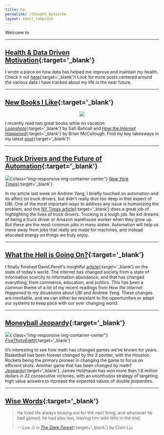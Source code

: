 ```yaml
---
title: hm
permalink: /thought_bytes/hm
layout: email_template
---
```


Welcome to

<hr class='after-post-hr'/>

## [Health & Data Driven Motivation](https://lifeinbyt.es/data-driven-motivation){:target='_blank'}

I wrote a piece on how data has helped me improve and maintain my health. Check it out [here](https://lifeinbyt.es/data-driven-motivation){:target='_blank'}! Look for more posts centered around the various data I have tracked about my life in the near future.

<hr class='after-post-hr'/>

## [New Books I Like](https://lifeinbyt.es/books-i-like-made-possible-by-the-internet){:target='_blank'}

<center>
<img src='https://lifeinbyt.es/images/how_the_internet_happened.jpg' style='max-width:164px;' class='templateImage' >
</center>

I recently read two great books while on vacation: [*Loonshots*](https://www.amazon.com/Loonshots-Nurture-Diseases-Transform-Industries/dp/1250185963/ref=sr_1_2?keywords=loonshots&qid=1556856545&s=gateway&sr=8-2){:target='_blank'} by Safi Bahcall and [*How the Internet Happened*](https://www.amazon.com/s?k=how+the+internet+happened+by+brian+mccullough&crid=2VMKK73BEFR7I&sprefix=how+the+internet%2Caps%2C135&ref=nb_sb_ss_i_1_16){:target='_blank'} by Brian McCullough. Find my key takeaways in my latest [post](https://lifeinbyt.es/books-i-like-made-possible-by-the-internet){:target='_blank'}!

<hr class='after-post-hr'/>

## [Truck Drivers and the Future of Automation](https://www.nytimes.com/2017/05/22/us/trucking-jobs.html){:target='_blank'}
![](https://lifeinbyt.es/images/thought_bytes/trucking.jpg){:class="img-responsive img-container-center"}
[*New York Times*](https://www.nytimes.com/2017/05/22/us/trucking-jobs.html){:target='_blank'}

In my article last week on Andrew Yang, I briefly touched on automation and its affect on truck drivers, but didn’t really dive too deep in that aspect of UBI. One of the most important ways to address any issue is humanizing the problem, and this [NY Times article](https://www.nytimes.com/2017/05/22/us/trucking-jobs.html){:target='_blank'} does a great job of highlighting the lives of truck drivers. Trucking is a tough job. No kid dreams of being a truck driver or Amazon warehouse worker when they grow up. But these are the most common jobs in many states. Automation will help us move away from jobs that really are made for machines, and instead allocated energy on things we truly enjoy.

<hr class='after-post-hr'/>

## [What the Hell is Going On?](https://www.perell.com/blog/what-the-hell-is-going-on){:target='_blank'}
I finally finished David Perell's insightful [article](https://www.perell.com/blog/what-the-hell-is-going-on){:target='_blank'} on the state of today’s world. The internet has changed society from a state of information scarcity to information abundance, and that has changed everything, from commerce, education, and politics. This has been a common theme of a lot of my recent readings from *How the Internet Happened* to my dicussions about UBI and Andrew Yang. These changes are inevitable, and we can either be resistant to the opportunities or adapt our systems to keep pace with our ever changing world.

<hr class='after-post-hr'/>

## [Moneyball Jeopardy](https://fivethirtyeight.com/features/the-man-who-solved-jeopardy/){:target='_blank'}
![](https://lifeinbyt.es/images/thought_bytes/jeopardy.png){:class="img-responsive img-container-center"}
[*FiveThirtyEight*](https://fivethirtyeight.com/features/the-man-who-solved-jeopardy/){:target='_blank'}

It’s interesting to see how math has changed games we’ve known for years. Basketball has been forever changed by the 3 pointer, with the Houston Rockets being the primary pioneer in changing the game to focus on efficient shots. Another game that has been changed by math? [Jeopardy](https://fivethirtyeight.com/features/the-man-who-solved-jeopardy/){:target='_blank'}. James Holzhauer has won more than 1.6 million dollars in 22 consecutive victories, with an unorthodox strategy of targeting high value answers to increase the expected values of double jeopardies.

<hr class='after-post-hr'/>

## [Wise Words](https://www.amazon.com/Forest-Remembrance-Earths-Paperback-【2018】/dp/B07J5BT1TL/ref=sr_1_6?keywords=the+dark+forest+by+cixin+liu&qid=1557280425&s=gateway&sr=8-6){:target='_blank'}
> He lived life always looking out for the next thing, and whenever he had gained, he had also lost, leaving him with little in the end.
>
> -- Luo Ji in [*The Dark Forest*](https://www.amazon.com/Forest-Remembrance-Earths-Paperback-【2018】/dp/B07J5BT1TL/ref=sr_1_6?keywords=the+dark+forest+by+cixin+liu&qid=1557280425&s=gateway&sr=8-6){:target='_blank'} by Cixin Liu